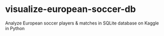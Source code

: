 # visualize-european-soccer-db
Analyze European soccer players &amp; matches in SQLite database on Kaggle in Python
